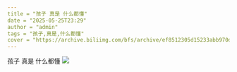 ```yaml
---
title = "孩子 真是 什么都懂"
date = "2025-05-25T23:29"
author = "admin"
tags = "孩子,真是,什么都懂"
cover = "https://archive.biliimg.com/bfs/archive/ef8512305d15233abb970dbb3f1ce5ff33309db7.jpg"
---
```


孩子 真是 什么都懂
![](https://archive.biliimg.com/bfs/archive/ef8512305d15233abb970dbb3f1ce5ff33309db7.jpg)